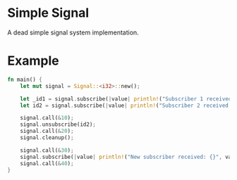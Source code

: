 # Simple Signal

A dead simple signal system implementation.

# Example

```rust
fn main() {
    let mut signal = Signal::<i32>::new();

    let _id1 = signal.subscribe(|value| println!("Subscriber 1 received: {}", value));
    let id2 = signal.subscribe(|value| println!("Subscriber 2 received: {}", value));

    signal.call(&10);
    signal.unsubscribe(id2);
    signal.call(&20);
    signal.cleanup();

    signal.call(&30);
    signal.subscribe(|value| println!("New subscriber received: {}", value));
    signal.call(&40);
}
```
